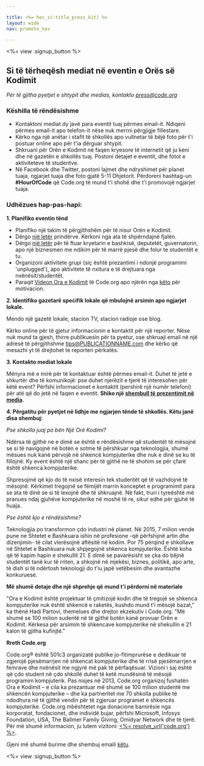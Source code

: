 ```yaml
---

title: <%= hoc_s(:title_press_kit) %>
layout: wide
nav: promote_nav

---
```


<%= view :signup_button %>

## Si të tërheqësh mediat në eventin e Orës së Kodimit

*Për të gjitha pyetjet e shtypit dhe medias, kontakto <press@code.org>*

### Këshilla të rëndësishme

  * Kontaktoni mediat dy javë para eventit tuaj përmes email-it. Ndiqeni përmes email-it apo telefon-it nëse nuk merrni përgjigje fillestare.
  * Kërko nga një anëtar i stafit të shkollës apo vullnetar të bëjë foto për t'i postuar online apo për t'ia dërguar shtypit.
  * Shkruani për Orën e Kodimit në faqen kryesore të internetit që ju keni dhe në gazetën e shkollës tuaj. Postoni detajet e eventit, dhe fotot e aktiviteteve të studentve.
  * Në Facebook dhe Twitter, postoni lajmet dhe ndryshimet për planet tuaja, ngjarjet tuaja dhe foto gjatë 5-11 Dhjetorit. Përdoreni hashtag-un **#HourOfCode** që Code.org të mund t'i shohë dhe t'i promovojë ngjarjet tuaja.

### Udhëzues hap-pas-hapi:

**1. Planifiko eventin tënd**

  * Planifiko një takim të përgjithshëm për të nisur Orën e Kodimit.
  * Dërgo [një letër](<%= resolve_url('/promote/resources#sample-emails') %>) prindërve. Kërkoni nga ata të shpërndajnë fjalën.
  * Dërgo [një letër](<%= resolve_url('/promote/resources#sample-emails') %>) për të ftuar kryetarin e bashkisë, deputetët, guvernatorin, apo një biznesmen me ndikim për të marrë pjesë dhe folur te studentët e tu.
  * Organizoni aktivitete grupi (siç është prezantimi i ndonjë programimi 'unplugged'), apo aktivitete të nxitura e të drejtuara nga nxënësit/studentët.
  * Paraqit [Videon Ora e Kodimit](<%= resolve_url('/') %>) të Code.org apo njërën nga [këto](<%= resolve_url('/promote/resources#videos') %>) për motivacion.

**2. Identifiko gazetarë specifik lokale që mbulojnë arsimin apo ngjarjet lokale.**

Mendo një gazetë lokale, stacion TV, stacion radioje ose blog.

Kërko online për të gjetur informacionin e kontaktit për një reporter. Nëse nuk mund ta gjesh, thirre publikuesin për ta pyetur, ose shkruaji email në një adresë të përgjithshme tips@PUBLICATIONNAME.com dhe kërko që mesazhi yt të drejtohet te reporteri përkatës.

**3. Kontakto mediat lokale**

Mënyra më e mirë për të kontaktuar është përmes email-it. Duhet të jetë e shkurtër dhe të komunikojë: pse duhet njerëzit e tjerë të interesohen për këtë event? Përfshi informacionet e kontaktit (pershirë një numër telefoni) për atë që do jetë në faqen e eventit. **Shiko një [shembull të prezentimit në media](<%= resolve_url('/promote/resources#sample-emails') %>).**

**4. Përgatitu për pyetjet në lidhje me ngjarjen tënde të shkollës. Këtu janë disa shembuj:**

*Pse shkolla juaj po bën Një Orë Kodimi?*

Ndërsa të gjithë ne e dimë se është e rëndësishme që studentët të mësojnë se si të navigojnë në botën e sotme të përshkuar nga teknologjia, shumë mësues nuk kanë përvojë në shkencë kompjuterike dhe nuk e dinë se ku të fillojnë. Ky event është një shanc për të gjithë ne të shohim se për çfarë është shkenca kompjuterike.

Shpresojmë që kjo do të nxisë interesin tek studentët që të vazhdojnë të mësojnë. Kërkimet tregojnë se fëmijët marrin konceptet e programimit para se ata të dinë se si të lexojnë dhe të shkruajnë. Në fakt, truri i tyreështë më pranues ndaj gjuhëve kompjuterike në moshë të re, sikur edhe për gjuhë të huaja.

*Pse është kjo e rëndësishme?*

Teknologjia po transformon çdo industri në planet. Në 2015, 7 milion vende pune ne Shtetet e Bashkuara ishin në profesione -që përfshijnë artin dhe dizenjimin- të cilat vlerësojnë aftësitë në kodim. Por 75 përqind e shkollave në Shtetet e Bashkuara nuk shpjegojnë shkenca kompjuterike. Është koha që të kapim hapin e shekullit 21. E dimë se pavarësisht se çka do bëjnë studentët tanë kur të rriten, a shkojnë në mjekësi, biznes, politikë, apo arte, të dish si të ndërtosh teknologji do t'iu japë vetëbesim dhe avantazhe konkuruese.

**Më shumë detaje dhe një shprehje që mund t'i përdorni në materiale**

"Ora e Kodimit është projektuar të çmitizojë kodin dhe të tregojë se shkenca kompjuterike nuk është shkencë e raketës, kushdo mund t'i mësojë bazat," ka thënë Hadi Partovi, themelues dhe drejtor ekzekutiv i Code.org. "Më shumë se 100 milion sudentë në të gjithë botën kanë provuar Orën e Kodimit. Kërkesa për arsimim të shkencave kompjuterike në shekullin e 21 kalon të gjitha kufinjtë."

**Rreth Code.org**

Code.org® është 501c3 organizatë publike jo-fitimprurëse e dedikuar të zgjerojë pjesëmarrjen në shkencat kompjuterike dhe të rrisë pjesëmarrjen e femrave dhe nxënësit me ngjyrë më pak të përfaqësuar. Vizioni i saj është që çdo student në çdo shkollë duhet të ketë mundësinë të mësojë programim kompjuterik. Pas nisjes në 2013, Code.org organizoj fushatën Ora e Kodimit – e cila ka prezantuar më shumë se 100 milion studentë me shkencën kompjuterike – dhe ka partneritet me 70 shkolla publike të ndodhura në të gjithë vendin për të zgjeruar programet e shkencës kompjuterike. Code.org mbështetet nga donacione bamirësie nga korporatat, fondacionet, dhe individë bujar, përfshi Microsoft, Infosys Foundation, USA, The Ballmer Family Giving, Omidyar Network dhe të tjerë. Për më shumë informacion, ju lutem vizitoni: [<%= resolve_url('code.org') %>](<%= resolve_url('https://code.org') %>).

  
Gjeni më shumë burime dhe shembuj emaili [këtu](<%= resolve_url('/promote') %>).

<%= view :signup_button %>